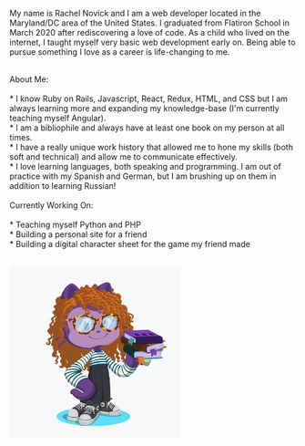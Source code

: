 My name is Rachel Novick and I am a web developer located in the Maryland/DC area of the United States. I graduated from Flatiron School in March 2020 after rediscovering a love of code. As a child who lived on the internet, I taught myself very basic web development early on. Being able to pursue something I love as a career is life-changing to me.

<br>
About Me:
  <br>
  <br>* I know Ruby on Rails, Javascript, React, Redux, HTML, and CSS but I am always learning more and expanding my knowledge-base (I'm currently teaching myself Angular).
  <br>* I am a bibliophile and always have at least one book on my person at all times.
  <br>* I have a really unique work history that allowed me to hone my skills (both soft and technical) and allow me to communicate effectively.
  <br>* I love learning languages, both speaking and programming. I am out of practice with my Spanish and German, but I am brushing up on them in addition to learning Russian!
  
 <br>
 <br>
 Currently Working On:
  <br>
  <br>* Teaching myself Python and PHP
  <br>* Building a personal site for a friend
  <br>* Building a digital character sheet for the game my friend made

  <br><img src="./octocat.png" alt="custom Octocat" height="300" width="300"/>

